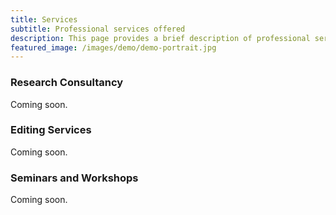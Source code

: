 ```yaml
---
title: Services
subtitle: Professional services offered
description: This page provides a brief description of professional services I offer.
featured_image: /images/demo/demo-portrait.jpg
---
```


### Research Consultancy

Coming soon.

### Editing Services

Coming soon.

### Seminars and Workshops

Coming soon.